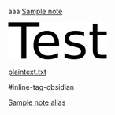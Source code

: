 aaa [Sample note](../Sample%20note.md)

![test.png](../../r_es/test.png)


[plaintext.txt](../../r_es/plaintext.txt)

#inline-tag-obsidian

[Sample note alias](../Sample%20note.md)